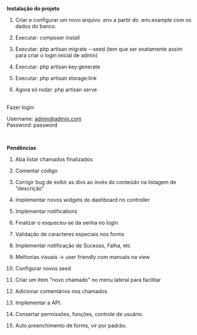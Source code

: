 **Instalação do projeto**

1. Criar e configurar um novo arquivo .env a partir do .env.example com os dados do banco.

2. Executar: composer install

3. Executar: php artisan migrate --seed 
(tem que ser exatamente assim para criar o login inicial de admin)

4. Executar: php artisan key:generate

5. Executar: php artisan storage:link 

6. Agora só rodar: php artisan serve 

<br>
Fazer login:

Username:	admin@admin.com <br>
Password:	password 

<br>

**Pendências**

1. Aba listar chamados finalizados

2. Comentar código

3. Corrigir bug de exibir as divs ao invés do conteúdo na listagem de "descrição"

4. Implementar novos widgets do dashboard no controller

5. Implementar notifications

6. Finalizar o esqueceu-se da senha no login

7. Validação de caracteres especiais nos forms

8. Implementar notificação de Sucesso, Falha, etc

9. Melhorias visuais -> user friendly com manuais na view

10. Configurar novos seed

11. Criar um item "novo chamado" no menu lateral para facilitar

12. Adicionar comentários nos chamados

13. Implementar a API.

14. Consertar permissões, funções, controle de usuário.

15. Auto preenchimento de forms, vir por padrão.